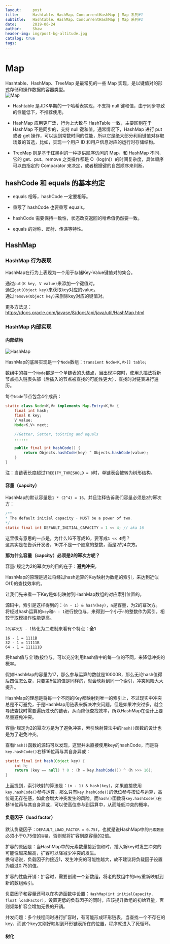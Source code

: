 ```yaml
---
layout:     post
title:      Hashtable、HashMap、ConcurrentHashMap | Map 系列#1
subtitle:   Hashtable、HashMap、ConcurrentHashMap | Map 系列#1
date:       2019-06-24
author:     Shaw
header-img: img/post-bg-altitude.jpg
catalog: true
tags:
---
```


# Map   

Hashtable、HashMap、TreeMap 是最常见的一些 Map 实现，是以键值对的形式存储和操作数据的容器类型。   
![Map](https://static001.geekbang.org/resource/image/26/7c/266cfaab2573c9777b1157816784727c.png)     

- Hashtable 是JDK早期的一个哈希表实现，不支持 null 键和值，由于同步导致的性能低下，不推荐使用。    

- HashMap 应用更广泛，行为上大致与 HashTable 一致，主要区别在于 HashMap 不是同步的，支持 null 键和值。通常情况下，HashMap 进行 put 或者 get 操作，可以达到常数时间的性能，所以它是绝大部分利用键值对存取场景的首选，比如，实现一个用户 ID 和用户信息对应的运行时存储结构。    

- TreeMap 则是基于红黑树的一种提供顺序访问的 Map，和 HashMap 不同，它的 get、put、remove 之类操作都是 O（log(n)）的时间复杂度，具体顺序可以由指定的 Comparator 来决定，或者根据键的自然顺序来判断。    

## hashCode 和 equals 的基本约定   

- equals 相等，hashCode 一定要相等。   

- 重写了 hashCode 也要重写 equals。   

- hashCode 需要保持一致性，状态改变返回的哈希值仍然要一致。   

- equals 的对称、反射、传递等特性。   

## HashMap   

### HashMap 行为表现    

  HashMap在行为上表现为一个用于存储Key-Value键值对的集合。    
  
  通过`put(K key, V value)`来添加一个键值对。    
  通过`get(Object key)`来获取key对应的value。    
  通过`remove(Object key)`来删除key对应的键值对。    
  
  更多方法见：https://docs.oracle.com/javase/8/docs/api/java/util/HashMap.html      

### HashMap 内部实现     
#### 内部结构
  ![HashMap](https://static001.geekbang.org/resource/image/1f/56/1f72306a9d8719c66790b56ef7977c56.png)   
  
  HashMap的底层实现是一个`Node`数组：`transient Node<K,V>[] table;`     
  
  数组中的每一个`Node`都是一个单链表的头结点，当出现冲突时，使用头插法将新节点插入链表头部（后插入的节点被查找的可能性更大），查找时对链表进行遍历。        
  
  每个`Node`节点包含4个成员：     
  ```java
  static class Node<K,V> implements Map.Entry<K,V> {
      final int hash;
      final K key;
      V value;
      Node<K,V> next;

      //Getter, Setter, toString and equals
      ......

      public final int hashCode() {
          return Objects.hashCode(key) ^ Objects.hashCode(value);
      }
  }
  ```
  注：当链表长度超过`TREEIFY_THRESHOLD = 8`时，单链表会被转为树形结构。      


#### **容量（capcity）**      

  HashMap的默认容量是`1 * (2^4) = 16`，并且注释告诉我们容量必须是`2`的幂次方：     
  ```java
  /**
  * The default initial capacity - MUST be a power of two.
  */
  static final int DEFAULT_INITIAL_CAPACITY = 1 << 4; // aka 16
  ```    
  这里很有意思的一点是，为什么16不写成16，要写成`1 << 4`呢？      
  这其实是在告诉开发者，16并不是一个随意的整数，而是2的4次方。     


 **那为什么容量（capcity）必须是2的幂次方呢？**     

  容量`n`规定为2的幂次方的目的在于：**避免冲突**。        

  HashMap的原理是通过将经过hash运算的Key映射为数组的索引，来达到近似O(1)的查找效率的。       
  
  让我们先来看一下Key是如何映射到HashMap数组的对应索引位置的。    
  
  源码中，索引是这样得到的：`(n - 1) & hash(key)`，`n`是容量，为2的幂次方。    
  将经过hash运算的`key`和`n - 1`进行按位与，来得到一个小于`n`的整数作为索引，相较于取模操作性能更高。     
  
  `2的幂次方 - 1`转化为二进制来看有个特点：**全1**   
  ```
  16 - 1 = 1111B   
  32 - 1 = 11111B   
  64 - 1 = 111111B   
  ```
  将hash值与全1数按位与，可以充分利用hash值中的每一位的不同，来降低冲突的概率。  
  
  假如HashMap的容量为17，那么参与运算的数就是10000B，那么无论hash值得后四位怎么变，只要第5位的值是同样的，就会映射到同一个索引，冲突风险大大提升。         
  
  HashMap的理想是将每一个不同的Key都映射到唯一的索引上，不过现实中冲突总是不可避免，于是HashMap用链表来解决冲突问题。但是如果冲突过多，就会导致查找时需要遍历过长的链表，从而降低查找效率，所以HashMap在设计上要尽量避免冲突。     
  
  容量`n`规定为2的幂次方是为了避免冲突，索引映射算法中的`hash()`函数的设计也是为了避免冲突。    

  查看`hash()`函数的源码可以发现，这里并未直接使用key的hashCode，而是将`key.hashCode()`右移16位再与其自身异或：      
  ```java
  static final int hash(Object key) {
      int h;
      return (key == null) ? 0 : (h = key.hashCode()) ^ (h >>> 16);
  }
  ```
  
  上面提到，索引映射的算法是：`(n - 1) & hash(key)`，如果直接使用`key.hashCode()`参与运算，那么只有`key.hashCode()`的低位参与按位与运算，高位毫无存在感，如此会增大冲突发生的风险。而`hash()`函数将`key.hashCode()`右移16位再与其自身异或，可以使高位参与到运算中，从而降低冲突的概率。       


#### **负载因子（load factor）**
  
  默认负载因子：`DEFAULT_LOAD_FACTOR = 0.75f`，也就是说HashMap中的`元素数量`必须小于0.75倍的`容量`，否则就将扩容到原容量的2倍。      
  
  扩容的原因是：当HashMap中的元素数量接近饱和时，插入新key时发生冲突的可能性越来越高，扩容可以降减少冲突的发生。       
  换句话说，负载因子约接近1，发生冲突的可能性越大，故不建议将负载因子设置为超过0.75的值。     
  
  扩容的性能开销：扩容时，需要创建一个新数组，将老的数组中的key重新映射到新的数组索引。
  
  负载因子和容量还可以在构造函数中设置：`HashMap(int initialCapacity, float loadFactor)`，设置更低的负载因子的同时，应该提升数组的初始容量，否则频繁扩容会增加无畏的开销。      
  
  并发问题：多个线程同时进行扩容时，有可能形成环形链表，当查找一个不存在的key，而这个key又刚好映射到环形链表所在的位置，程序就进入了死循环。
  
#### **树化**
  
  


